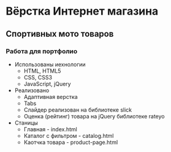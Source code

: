 # Вёрстка Интернет магазина
## Спортивных мото товаров
### Работа для портфолио

* Использованы иехнологии
  * HTML, HTML5
  * CSS, CSS3
  * JavaScript, jQuery
* Реализовано
  * Адаптивная верстка
  * Tabs
  * Слайдер реализован на библиотеке slick
  * Оценка (рейтинг) товара на jQuery библиотеке rateyo
* Станицы
  * Главная - index.html
  * Каталог с фильтром - catalog.html
  * Каотчка товара - product-page.html
